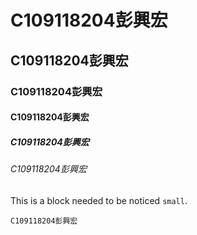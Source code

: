 # C109118204彭興宏
## C109118204彭興宏
### C109118204彭興宏
#### C109118204彭興宏
##### C109118204彭興宏
###### C109118204彭興宏

This is a block needed to be noticed `small`.

```
C109118204彭興宏
```
